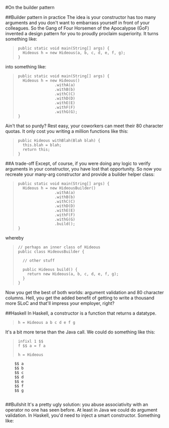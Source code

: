 ﻿#On the builder pattern

##Builder pattern in practice
The idea is your constructor has too many arguments and you don't want to embarrass yourself in front of your colleagues. So the Gang of Four Horsemen of the Apocalypse (GoF) invented a design pattern for you to proudly proclaim superiority. It turns something like:
> ~~~~~~~~~~~~~~~~~~~~~~~~~~~~~~~~~~ {.java}
> public static void main(String[] args) {
>   Hideous h = new Hideous(a, b, c, d, e, f, g);
> }
> ~~~~~~~~~~~~~~~~~~~~~~~~~~~~~~~~~~

into something like:
> ~~~~~~~~~~~~~~~~~~~~~~~~~~~~~~~~~~ {.java}
> public static void main(String[] args) {
>   Hideous h = new Hideous()
>                 .withA(a)
>                 .withB(b)
>                 .withC(C)
>                 .withD(D)
>                 .withE(E)
>                 .withF(F)
>                 .withG(G);
> }
> ~~~~~~~~~~~~~~~~~~~~~~~~~~~~~~~~~~

Ain't that so purdy? Rest easy, your coworkers can meet their 80 character quotas. It only cost you writing a million functions like this:
> ~~~~~~~~~~~~~~~~~~~~~~~~~~~~~~~~~~ {.java}
> public Hideous withBlah(Blah blah) {
>   this.blah = blah;
>   return this;
> }
> ~~~~~~~~~~~~~~~~~~~~~~~~~~~~~~~~~~

##A trade-off
Except, of course, if you were doing any logic to verify arguments in your constructor, you have lost that opportunity. So now you recreate your many-arg constructor and provide a builder helper class:
> ~~~~~~~~~~~~~~~~~~~~~~~~~~~~~~~~~~ {.java}
> public static void main(String[] args) {
>   Hideous h = new HideousBuilder()
>                 .withA(a)
>                 .withB(b)
>                 .withC(C)
>                 .withD(D)
>                 .withE(E)
>                 .withF(F)
>                 .withG(G)
>                 .build();
> }
> ~~~~~~~~~~~~~~~~~~~~~~~~~~~~~~~~~~

whereby
> ~~~~~~~~~~~~~~~~~~~~~~~~~~~~~~~~~~ {.java}
> // perhaps an inner class of Hideous
> public class HideousBuilder {
>
>   // other stuff
>
>   public Hideous build() {
>     return new Hideous(a, b, c, d, e, f, g);
>   }
> }
> ~~~~~~~~~~~~~~~~~~~~~~~~~~~~~~~~~~

Now you get the best of both worlds: argument validation and 80 character columns. Hell, you get the added benefit of getting to write a thousand more SLoC and that'll impress your employer, right?

##Haskell
In Haskell, a constructor is a function that returns a datatype.
> ~~~~~~~~~~~~~~~~~~~~~~~~~~~~~~~~~~ {.haskell}
> h = Hideous a b c d e f g
> ~~~~~~~~~~~~~~~~~~~~~~~~~~~~~~~~~~

It's a bit more terse than the Java call. We could do something like this:
> ~~~~~~~~~~~~~~~~~~~~~~~~~~~~~~~~~~ {.haskell}
> infixl 1 $$
> f $$ a = f a
>
> h = Hideous
        $$ a
        $$ b
        $$ c
        $$ d
        $$ e
        $$ f
        $$ g
> ~~~~~~~~~~~~~~~~~~~~~~~~~~~~~~~~~~

##Bullshit
It's a pretty ugly solution: you abuse associativity with an operator no one has seen before. At least in Java we could do argument validation. In Haskell, you'd need to inject a smart constructor. Something like:
